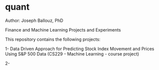 # quant
Author: Joseph Ballouz, PhD

Finance and Machine Learning Projects and Experiments

This repository contains the following projects:

1- Data Driven Approach for Predicting Stock Index Movement and Prices Using S&P 500 Data (CS229 - Machine Learning - course project)

2-
